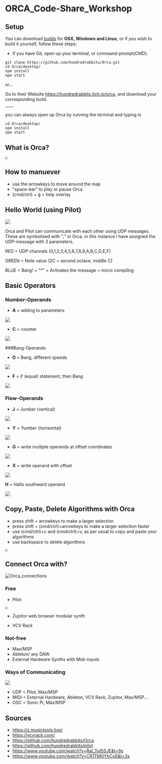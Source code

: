 # ORCA_Code-Share_Workshop
## Setup
You can download [builds](https://hundredrabbits.itch.io/orca) for **OSX, Windows and Linux**, or if you wish to build it yourself, follow these steps:

- If you have Git, open up your terminal, or command-prompt(CMD).

```
git clone https://github.com/hundredrabbits/Orca.git
cd Orca/desktop/
npm install
npm start
```

or...

Go to their Website https://hundredrabbits.itch.io/orca, and download your corresponding build.

<img src="./media/download.png" alt="download" style="zoom: 33%;" />

you can always open up Orca by running the terminal and typing in

```
cd Orca/desktop/
npm install
npm start
```

## What is Orca?

<img src="./media/Orca_Map.gif" style="zoom:50%;" />

## How to manuever

- use the arrowkeys to move around the map
- "space-bar" to play or pause Orca
- (cmd/ctrl) + g = help overlay

## Hello World (using Pilot)

![](./media/Orca_Hello-World.gif)

Orca and Pilot can communicate with each other using UDP messages. These are symbolised with ";" in Orca. in this instance i have assigned the UDP-message with 3 parameters.

RED = UDP channels (0,1,2,3,4,5,6,7,8,9,A,B,C,D,E,F)

GREEN = Note value (2C = second octave, middle C)

BLUE = Bang! = "*" = Activates the message = micro compiling

## Basic Operators

### Number-Operands

- **A** = adding to parameters

![](http://tropone.de/wp-content/uploads/2019/03/ORCA_Add_600.jpg)

- **C** = counter

![](http://tropone.de/wp-content/uploads/2019/03/ORCA_Clock_600.jpg)

###Bang-Operands

- **D** = Bang, different speeds

![](http://tropone.de/wp-content/uploads/2019/03/ORCA_Delay_600.jpg)

- **F** = if (equal) statement, then Bang

![](http://tropone.de/wp-content/uploads/2019/03/ORCA_If_600.jpg)

### Flow-Operands

- **J** = Jumber (vertical)

![](http://tropone.de/wp-content/uploads/2019/03/Jumper.gif)

- **Y** = Yumber (horisontal)

![](http://tropone.de/wp-content/uploads/2019/03/Yumper.gif)

- **G** = write multiple operands at offset coordinates

![](http://tropone.de/wp-content/uploads/2019/03/ORCA_Generator_600.jpg)

- **X** = write operand with offset

![](http://tropone.de/wp-content/uploads/2019/03/Teleport.gif)

**H** = Halts southward operand

<img src="http://tropone.de/wp-content/uploads/2019/03/Halt.gif"  />

## Copy, Paste, Delete Algorithms with Orca

- press shift + arrowkeys to make a larger selection
- press shift + (cmd/ctrl)+arrowkeys to make a larger selection faster
- use (cmd/ctrl)+c and (cmd/ctrl)+v, as per usual to copy and paste your algorithms
- use backspace to delete algorithms

<img src="./media/ORCA-Copy-paste.gif" style="zoom: 50%;" />

## Connect Orca with?

![Orca_connections](./media/Orca_connections.png)

### Free

- Pilot

<img src="./media/Pilot.png" style="zoom:50%;" />

- Zupitor web browser modular synth

- VCV Rack

### Not-free

- Max/MSP
- Ableton/ any DAW
- External Hardware Synths with Midi-inputs

### Ways of Communicating

<img src="./media/Orca_UDP_MIDI_OSC.png"  />

- UDP = Pilot, Max/MSP
- MIDI = External Hardware, Ableton, VCV Rack, Zupitor, Max/MSP...
- OSC = Sonic Pi, Max/MSP

## Sources

- https://z.musictools.live/
- https://vcvrack.com/
- https://github.com/hundredrabbits/Orca
- https://github.com/hundredrabbits/pilot
- https://www.youtube.com/watch?v=RaI_TuISSJE&t=9s
- https://www.youtube.com/watch?v=CR1TMGYhCoE&t=2s
